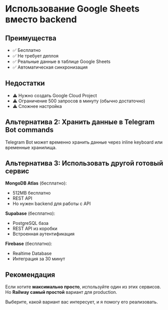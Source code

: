# Использование Google Sheets вместо backend

## Преимущества
- ✅ Бесплатно
- ✅ Не требует деплоя
- ✅ Реальные данные в таблице Google Sheets
- ✅ Автоматическая синхронизация

## Недостатки
- ⚠️ Нужно создать Google Cloud Project
- ⚠️ Ограничение 500 запросов в минуту (обычно достаточно)
- ⚠️ Сложнее настройка

## Альтернатива 2: Хранить данные в Telegram Bot commands

Telegram Bot может временно хранить данные через inline keyboard или временные хранилища.

## Альтернатива 3: Использовать другой готовый сервис

**MongoDB Atlas** (бесплатно):
- 512MB бесплатно
- REST API
- Но нужен backend для работы с API

**Supabase** (бесплатно):
- PostgreSQL база
- REST API из коробки
- Встроенная аутентификация

**Firebase** (бесплатно):
- Realtime Database
- Интеграция за 30 минут

## Рекомендация

Если хотите **максимально просто**, используйте один из этих сервисов. Но **Railway самый простой** вариант для production.

Выберите, какой вариант вас интересует, и я помогу его реализовать.

